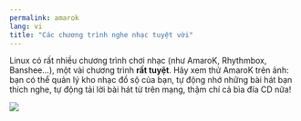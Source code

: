 ```yaml
---
permalink: amarok
lang: vi
title: "Các chương trình nghe nhạc tuyệt vời"
---
```


Linux có rất nhiều chương trình chơi nhạc (như AmaroK, Rhythmbox, Banshee...), 
một vài chương trình <b>rất tuyệt</b>. Hãy xem thử AmaroK trên ảnh: bạn có thể quản lý 
kho nhạc đồ sộ của bạn, tự động nhớ những bài hát bạn thích nghe, tự động tải lời bài hát 
từ trên mạng, thậm chí cả bìa đĩa CD nữa!

<img src="Images/amarok.png" />





